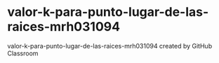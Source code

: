 # valor-k-para-punto-lugar-de-las-raices-mrh031094
valor-k-para-punto-lugar-de-las-raices-mrh031094 created by GitHub Classroom
